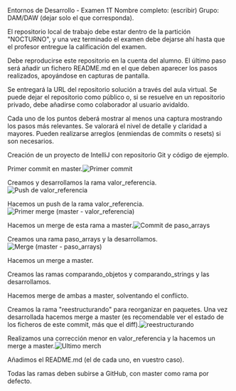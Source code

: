 Entornos de Desarrollo - Examen 1T
Nombre completo: (escribir)
Grupo: DAM/DAW (dejar solo el que corresponda).

El repositorio local de trabajo debe estar dentro de la partición "NOCTURNO", y una vez terminado el examen debe dejarse ahí hasta que el profesor entregue la calificación del examen.

Debe reproducirse este repositorio en la cuenta del alumno. El último paso será añadir un fichero README.md en el que deben aparecer los pasos realizados, apoyándose en capturas de pantalla.

Se entregará la URL del repositorio solución a través del aula virtual. Se puede dejar el repositorio como público o, si se resuelve en un repositorio privado, debe añadirse como colaborador al usuario avidaldo.

Cada uno de los puntos deberá mostrar al menos una captura mostrando los pasos más relevantes. Se valorará el nivel de detalle y claridad a mayores. Pueden realizarse arreglos (enmiendas de commits o resets) si son necesarios.

Creación de un proyecto de IntelliJ con repositorio Git y código de ejemplo.

Primer commit en master.![Primer commit](https://user-images.githubusercontent.com/114091625/205702594-3a982f96-17a0-44c2-ac4d-5b3fcea2d6e7.png)


Creamos y desarrollamos la rama valor_referencia.
![Push de valor_referencia](https://user-images.githubusercontent.com/114091625/205702650-94f52153-1dbe-4df9-997d-37033732d490.png)

Hacemos un push de la rama valor_referencia.
![Primer merge (master - valor_referencia)](https://user-images.githubusercontent.com/114091625/205702723-97431eae-ffb2-4369-af2a-d91a6f4237b1.png)

Hacemos un merge de esta rama a master.![Commit de paso_arrays](https://user-images.githubusercontent.com/114091625/205702779-c5418474-95c1-449c-94b6-ba3b419bc333.png)


Creamos una rama paso_arrays y la desarrollamos.
![Merge (master - paso_arrays)](https://user-images.githubusercontent.com/114091625/205702809-28d08545-9e18-4fb5-8a13-5f2aaaf88545.png)

Hacemos un merge a master.

Creamos las ramas comparando_objetos y comparando_strings y las desarrollamos.

Hacemos merge de ambas a master, solventando el conflicto.

Creamos la rama "reestructurando" para reorganizar en paquetes. Una vez desarrollada hacemos merge a master (es recomendable ver el estado de los ficheros de este commit, más que el diff).![reestructurando](https://user-images.githubusercontent.com/114091625/205702889-89738563-d30f-4aaf-aa47-205e4ac73f5b.png)


Realizamos una corrección menor en valor_referencia y la hacemos un merge a master.![Ultimo merch](https://user-images.githubusercontent.com/114091625/205702899-43df8910-b797-4954-be3d-b08b177bfee5.png)


Añadimos el README.md (el de cada uno, en vuestro caso).

Todas las ramas deben subirse a GitHub, con master como rama por defecto.
